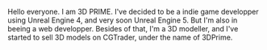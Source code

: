 Hello everyone. I am 3D PRIME. I've decided to be a indie game developper using Unreal Engine 4, and very soon Unreal Engine 5. But I'm also in beeing a web developper.
Besides of that, I'm a 3D modeller, and I've started to sell 3D models on CGTrader, under the name of 3DPrime.
